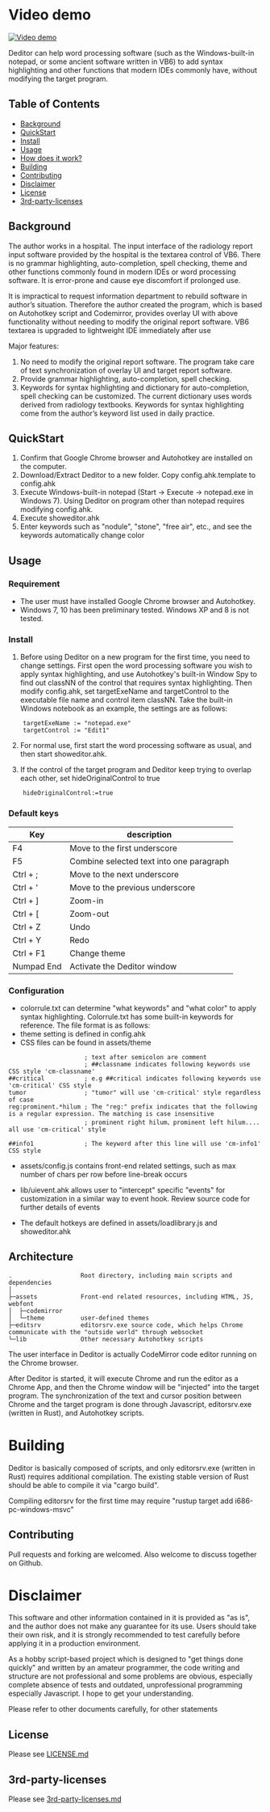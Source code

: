 # Video demo

[![Video demo](https://img.youtube.com/vi/VV6W8LjA8tY/0.jpg)](https://youtu.be/VV6W8LjA8tY)

Deditor can help word processing software (such as the Windows-built-in notepad, or some ancient software written in VB6) to add syntax highlighting and other functions that modern IDEs commonly have, without modifying the target program. 



## Table of Contents

- [Background](#background)
- [QuickStart](#quickstart)
- [Install](#install)
- [Usage](#usage)
- [How does it work?](#architecture)
- [Building](#building)
- [Contributing](#contributing)
- [Disclaimer](#disclaimer)
- [License](#license)
- [3rd-party-licenses](#3rd-party-licenses)


## Background

The author works in a hospital. The input interface of the radiology report input software provided by the hospital is the textarea control of VB6. There is no grammar highlighting, auto-completion, spell checking, theme and other functions commonly found in modern IDEs or word processing software. It is error-prone and cause eye discomfort if prolonged use.

It is impractical to request information department to rebuild software in author’s situation. Therefore the author created the program, which is based on Autohotkey script and Codemirror, provides overlay UI with above functionality without needing to modify the original report software. VB6 textarea is upgraded to lightweight IDE immediately after use 


Major features:
1. No need to modify the original report software. The program take care of text synchronization of overlay UI and target report software.
2. Provide grammar highlighting, auto-completion, spell checking.
3. Keywords for syntax highlighting and dictionary for auto-completion, spell checking can be customized. The current dictionary uses words derived from radiology textbooks. Keywords for syntax highlighting come from the author’s keyword list used in daily practice. 



## QuickStart

1. Confirm that Google Chrome browser and Autohotkey are installed on the computer.
2. Download/Extract Deditor to a new folder. Copy config.ahk.template to config.ahk
3. Execute Windows-built-in notepad (Start -> Execute -> notepad.exe in Windows 7). Using Deditor on program other than notepad requires modifying config.ahk.
4. Execute showeditor.ahk
5. Enter keywords such as "nodule", "stone", "free air", etc., and see the keywords automatically change color


## Usage

### Requirement

* The user must have installed Google Chrome browser and Autohotkey.
* Windows 7, 10 has been preliminary tested. Windows XP and 8 is not tested.

### Install

1. Before using Deditor on a new program for the first time, you need to change settings. First open the word processing software you wish to apply syntax highlighting, and use Autohotkey's built-in Window Spy to find out classNN of the control that requires syntax highlighting. Then modify config.ahk, set targetExeName and targetControl to the executable file name and control item classNN. Take the built-in Windows notebook as an example, the settings are as follows:

```
	targetExeName := "notepad.exe"
	targetControl := "Edit1"
```

2. For normal use, first start the word processing software as usual, and then start showeditor.ahk.

3. If the control of the target program and Deditor keep trying to overlap each other, set hideOriginalControl to true

```
	hideOriginalControl:=true
```

### Default keys
|Key		|description							            |
|-----------|---------------------------------------------------|
| F4		|Move to the first underscore						|
| F5		|Combine selected text into one paragraph			|
| Ctrl + ;	|Move to the next underscore  						|
| Ctrl + '	|Move to the previous underscore					|
| Ctrl + ]	|Zoom-in											|
| Ctrl + \[	|Zoom-out    										|
| Ctrl + Z	|Undo												|
| Ctrl + Y	|Redo												|
| Ctrl + F1	|Change theme										|
| Numpad End|Activate the Deditor window						|

### Configuration

* colorrule.txt can determine "what keywords" and "what color" to apply syntax highlighting. Colorrule.txt has some built-in keywords for reference. The file format is as follows:
* theme setting is defined in config.ahk
* CSS files can be found in assets/theme

```
                     ; text after semicolon are comment
                     ; ##classname indicates following keywords use CSS style 'cm-classname'
##critical           ; e.g ##critical indicates following keywords use 'cm-critical' CSS style
tumor                ; "tumor" will use 'cm-critical' style regardless of case
reg:prominent.*hilum ; The "reg:" prefix indicates that the following is a regular expression. The matching is case insensitive
                     ; prominent right hilum、prominent left hilum.... all use 'cm-critical' style

##info1              ; The keyword after this line will use 'cm-info1' CSS style
```


* assets/config.js contains front-end related settings, such as max number of chars per row before line-break occurs
* lib/uievent.ahk allows user to "intercept" specific "events" for customization in a similar way to event hook. Review source code for further details of events

* The default hotkeys are defined in assets/loadlibrary.js and showeditor.ahk


## Architecture


```
.                   Root directory, including main scripts and dependencies
│  
├─assets			Front-end related resources, including HTML, JS, webfont
│  ├─codemirror
│  └─theme			user-defined themes
├─editsrv  			editorsrv.exe source code, which helps Chrome communicate with the "outside world" through websocket
└─lib				Other necessary Autohotkey scripts
```

The user interface in Deditor is actually CodeMirror code editor running on the Chrome browser.

After Deditor is started, it will execute Chrome and run the editor as a Chrome App, and then the Chrome window will be "injected" into the target program. The synchronization of the text and cursor position between Chrome and the target program is done through Javascript, editorsrv.exe (written in Rust), and Autohotkey scripts.



# Building

Deditor is basically composed of scripts, and only editorsrv.exe (written in Rust) requires additional compilation. The existing stable version of Rust should be able to compile it via "cargo build".

Compiling editorsrv for the first time may require "rustup target add i686-pc-windows-msvc"


## Contributing

Pull requests and forking are welcomed. Also welcome to discuss together on Github.

# Disclaimer

This software and other information contained in it is provided as "as is", and the author does not make any guarantee for its use. Users should take their own risk, and it is strongly recommended to test carefully before applying it in a production environment.

As a hobby script-based project which is designed to "get things done quickly" and written by an amateur programmer, the code writing and structure are not professional and some problems are obvious, especially complete absence of tests and outdated, unprofessional programming especially Javascript. I hope to get your understanding.

Please refer to other documents carefully, for other statements

## License

Please see [LICENSE.md](LICENSE.md)

## 3rd-party-licenses

Please see [3rd-party-licenses.md](3rd-party-licenses.md)

